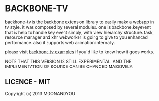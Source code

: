 # BACKBONE-TV
backbone-tv is the backbone extension library to easily make a webapp in tv style. it was composed by several modules. one is backbone.keyevent that is help to handle key event simply, with view hierarchy structure. task, resource manager and xhr webworker is going to give to you enhanced performance. also it supports web animation internally.

please visit [backbone.tv examples](http://moonandyou.com/backbone.tv/examples/) if you'd like to know how it goes works.

NOTE THAT THIS VERSION IS STILL EXPERIMENTAL, AND THE IMPLEMENTATION OF SOURCE CAN BE CHANGED MASSIVELY.

## LICENCE - MIT
Copyright (c) 2013 MOONANDYOU
